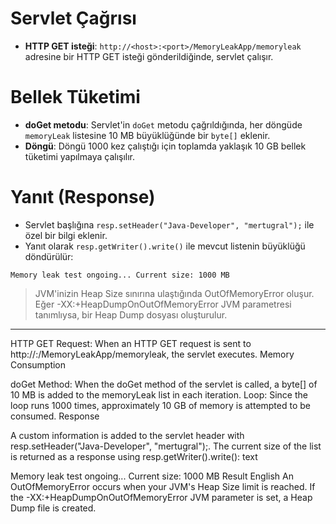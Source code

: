 # Servlet Çağrısı

- **HTTP GET isteği**: `http://<host>:<port>/MemoryLeakApp/memoryleak` adresine bir HTTP GET isteği gönderildiğinde, servlet çalışır.

# Bellek Tüketimi

- **doGet metodu**: Servlet'in `doGet` metodu çağrıldığında, her döngüde `memoryLeak` listesine 10 MB büyüklüğünde bir `byte[]` eklenir.
- **Döngü**: Döngü 1000 kez çalıştığı için toplamda yaklaşık 10 GB bellek tüketimi yapılmaya çalışılır.

# Yanıt (Response)

- Servlet başlığına `resp.setHeader("Java-Developer", "mertugral");` ile özel bir bilgi eklenir.
- Yanıt olarak `resp.getWriter().write()` ile mevcut listenin büyüklüğü döndürülür:

```text
Memory leak test ongoing... Current size: 1000 MB
```

> JVM'inizin Heap Size sınırına ulaştığında OutOfMemoryError oluşur.
Eğer -XX:+HeapDumpOnOutOfMemoryError JVM parametresi tanımlıysa, bir Heap Dump dosyası oluşturulur.

---
HTTP GET Request: When an HTTP GET request is sent to http://<host>:<port>/MemoryLeakApp/memoryleak, the servlet executes.
Memory Consumption

doGet Method: When the doGet method of the servlet is called, a byte[] of 10 MB is added to the memoryLeak list in each iteration.
Loop: Since the loop runs 1000 times, approximately 10 GB of memory is attempted to be consumed.
Response

A custom information is added to the servlet header with resp.setHeader("Java-Developer", "mertugral");.
The current size of the list is returned as a response using resp.getWriter().write():
text

Memory leak test ongoing... Current size: 1000 MB
Result
English
An OutOfMemoryError occurs when your JVM's Heap Size limit is reached.
If the -XX:+HeapDumpOnOutOfMemoryError JVM parameter is set, a Heap Dump file is created.
